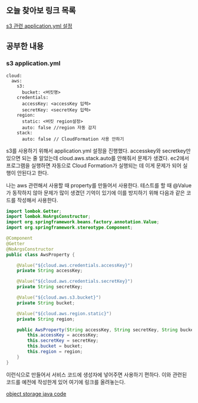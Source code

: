 ## 오늘 찾아보 링크 목록

[s3 관련 application.yml 설정](https://antdev.tistory.com/93)

## 공부한 내용

### s3 application.yml

```
cloud:
  aws:
    s3:
      bucket: <버킷명>
    credentials:
      accessKey: <accessKey 입력>
      secretKey: <secretKey 입력>
    region:
      static: <버킷 region설정>
      auto: false //region 자동 감지
    stack:
      auto: false // CloudFormation 사용 안하기
```

s3를 사용하기 위해서 application.yml 설정을 진행했다. accesskey와 secretkey만 있으면 되는 줄 알았는데
cloud.aws.stack.auto를 안해줘서 문제가 생겼다. ec2에서 프로그램을 실행하면 자동으로 Cloud Formation가 실행되는 데 이게 문제가 되어 실행이 안된다고 한다.

나는 aws 관련해서 사용할 때 property를 만들어서 사용한다. 테스트를 할 때 @Value가 동작하지 않아 문제가 많이 생겼던 기억이 있기에 이를 방지하기 위해 다음과 같은 코드를 작성해서 사용한다.

```java
import lombok.Getter;
import lombok.NoArgsConstructor;
import org.springframework.beans.factory.annotation.Value;
import org.springframework.stereotype.Component;

@Component
@Getter
@NoArgsConstructor
public class AwsProperty {

    @Value("${cloud.aws.credentials.accessKey}")
    private String accessKey;

    @Value("${cloud.aws.credentials.secretKey}")
    private String secretKey;

    @Value("${cloud.aws.s3.bucket}")
    private String bucket;

    @Value("${cloud.aws.region.static}")
    private String region;

    public AwsProperty(String accessKey, String secretKey, String bucket, String region) {
        this.accessKey = accessKey;
        this.secretKey = secretKey;
        this.bucket = bucket;
        this.region = region;
    }
}
```

이런식으로 만들어서 서비스 코드에 생성자에 넣어주면 사용하기 편하다.
이와 관련된 코드를 예전에 작성한게 있어 여기에 링크를 올려놓는다.

[object storage java code](https://github.com/tae2089/spring-objectstorage)
